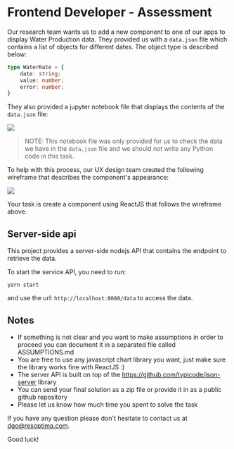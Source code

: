 # Frontend Developer - Assessment

Our research team wants us to add a new component to one of our apps to display Water Production data. They provided us with a `data.json` file which contains a list of objects for different dates. The object type is described below:

```typescript
type WaterRate = {
    date: string;
    value: number;
    error: number;
}
```

They also provided a jupyter notebook file that displays the contents of the `data.json` file:

![](./images/notebook-img.png)

> NOTE: This notebook file was only provided for us to check the data we have in the `data.json` file and we should not write any Python code in this task.

To help with this process, our UX design team created the following wireframe that describes the component's appearance:

![](./images/FE_Task.png)

Your task is create a component using ReactJS that follows the wireframe above.

## Server-side api

This project provides a server-side nodejs API that contains the endpoint to retrieve the data. 

To start the service API, you need to run:

    yarn start

and use the url: `http://localhost:8080/data` to access the data.

## Notes

- If something is not clear and you want to make assumptions in order to proceed you can document it in a separated file called ASSUMPTIONS.md
- You are free to use any javascript chart library you want, just make sure the library works fine with ReactJS :)
- The server API is built on top of the https://github.com/typicode/json-server library
- You can send your final solution as a zip file or provide it in as a public github repository
- Please let us know how much time you spent to solve the task

If you have any question please don't hesitate to contact us at dgo@resoptima.com.

Good luck!
